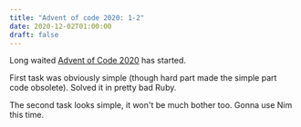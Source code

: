 ```yaml
---
title: "Advent of code 2020: 1-2"
date: 2020-12-02T01:00:00
draft: false
---
```


Long waited [Advent of Code 2020](https://adventofcode.com/2020/) has started.

First task was obviously simple (though hard part made the simple part code obsolete).
Solved it in pretty bad Ruby.

The second task looks simple, it won't be much bother too. Gonna use Nim this time.